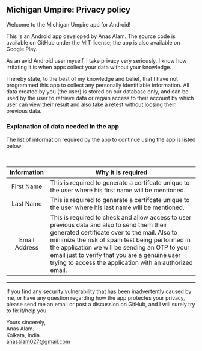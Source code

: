 ## Michigan Umpire: Privacy policy

Welcome to the Michigan Umpire app for Android!

This is an Android app developed by Anas Alam. The source code is available on GitHub under the MIT license; the app is also available on Google Play.

As an avid Android user myself, I take privacy very seriously.
I know how irritating it is when apps collect your data without your knowledge.

I hereby state, to the best of my knowledge and belief, that I have not programmed this app to collect any personally identifiable information. All data created by you (the user) is stored on our database only, and can be used by the user to retrieve data or regain access to their account by which user can view their result and also take a retest without loosing their previous data.

### Explanation of data needed in the app

The list of information required by the app to continue using the app is listed below:

<br/>

|  Information  | Why it is required                                                                                                                                                                                                                                                                                                                                           |
| :-----------: | ------------------------------------------------------------------------------------------------------------------------------------------------------------------------------------------------------------------------------------------------------------------------------------------------------------------------------------------------------------ |
|  First Name   | This is required to generate a certifcate unique to the user where his first name will be mentioned.                                                                                                                                                                                                                                                         |
|   Last Name   | This is required to generate a certifcate unique to the user where his last name will be mentioned.                                                                                                                                                                                                                                                          |
| Email Address | This is required to check and allow access to user previous data and also to send them their generated certificate over to the mail. Also to minimize the risk of spam test being performed in the application we will be sending an OTP to your email just to verify that you are a genuine user trying to access the application with an authorized email. |

 <hr style="border:1px solid gray">

If you find any security vulnerability that has been inadvertently caused by me, or have any question regarding how the app protectes your privacy, please send me an email or post a discussion on GitHub, and I will surely try to fix it/help you.

Yours sincerely,  
Anas Alam.  
Kolkata, India.  
anasalam027@gmail.com
